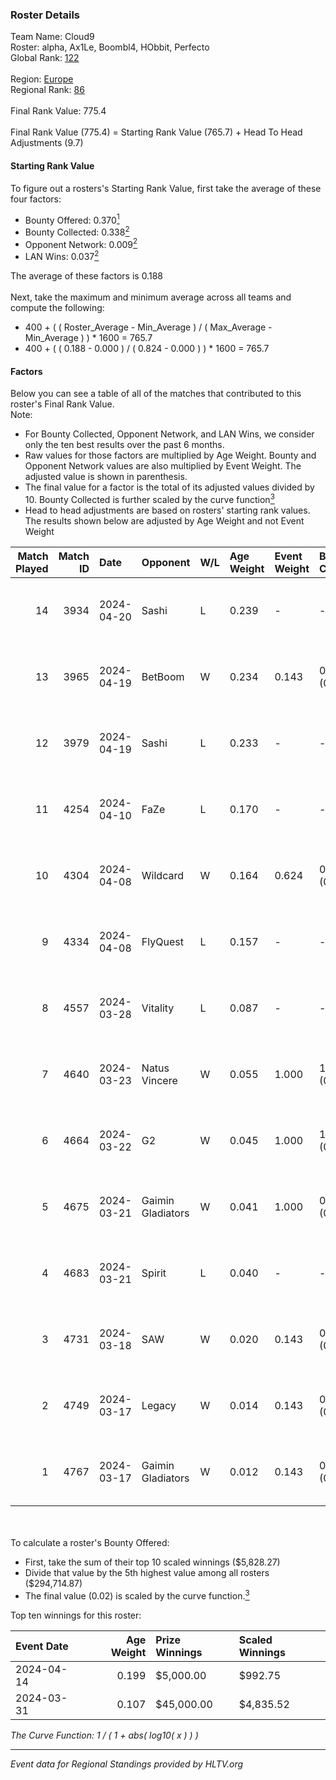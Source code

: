### Roster Details<br />
Team Name: Cloud9<br />
Roster: alpha, Ax1Le, Boombl4, HObbit, Perfecto<br />
Global Rank: [122](../../standings_global_2024_09_11.md)<br />
<br />
Region: [Europe]( ../../standings_europe_2024_09_11.md)<br />
Regional Rank: [86]( ../../standings_europe_2024_09_11.md)<br />
<br />
Final Rank Value:  775.4<br />
<br />
Final Rank Value (775.4) = Starting Rank Value (765.7) + Head To Head Adjustments (9.7)<br />

#### Starting Rank Value<br />
To figure out a rosters's Starting Rank Value, first take the average of these four factors:<br />
- Bounty Offered: 0.370[<sup>1</sup>](#table2)
- Bounty Collected: 0.338[<sup>2</sup>](#table1)
- Opponent Network: 0.009[<sup>2</sup>](#table1)
- LAN Wins: 0.037[<sup>2</sup>](#table1)

The average of these factors is 0.188<br />
<br />
Next, take the maximum and minimum average across all teams and compute the following:<br />
- 400 + ( ( Roster_Average - Min_Average ) / ( Max_Average - Min_Average ) ) * 1600 = 765.7
- 400 + ( ( 0.188 - 0.000 ) / ( 0.824 - 0.000 ) ) * 1600 = 765.7


#### Factors<br />
Below you can see a table of all of the matches that contributed to this roster's Final Rank Value.<br />
Note:<br />

- For Bounty Collected, Opponent Network, and LAN Wins, we consider only the ten best results over the past 6 months.
- Raw values for those factors are multiplied by Age Weight. Bounty and Opponent Network values are also multiplied by Event Weight. The adjusted value is shown in parenthesis.
- The final value for a factor is the total of its adjusted values divided by 10. Bounty Collected is further scaled by the curve function[<sup>3</sup>](#curveFunction)
- Head to head adjustments are based on rosters' starting rank values. The results shown below are adjusted by Age Weight and not Event Weight
<span id="table1"></span><br />


| Match Played | Match ID | Date       | Opponent          | W/L | Age Weight | Event Weight | Bounty Collected | Opponent Network | LAN Wins  | H2H Adj. | Roster                                       |
| -: | -: | :- | :- | :- | :- | :- | :- | :- | :- | -: | :- |
|           14 |     3934 | 2024-04-20 | Sashi             | L   | 0.239      | -            | -                | -                | -         |    -1.23 | alpha, Ax1Le, Boombl4, HObbit, Perfecto      |
|           13 |     3965 | 2024-04-19 | BetBoom           | W   | 0.234      | 0.143        | 0.227 (0.008)    | 0.511 (0.017)    | 0 (0.000) |     6.82 | alpha, Ax1Le, Boombl4, HObbit, Perfecto      |
|           12 |     3979 | 2024-04-19 | Sashi             | L   | 0.233      | -            | -                | -                | -         |    -1.17 | alpha, Ax1Le, Boombl4, HObbit, Perfecto      |
|           11 |     4254 | 2024-04-10 | FaZe              | L   | 0.170      | -            | -                | -                | -         |    -0.02 | Ax1Le, Boombl4, electroNic, HObbit, Perfecto |
|           10 |     4304 | 2024-04-08 | Wildcard          | W   | 0.164      | 0.624        | 0.003 (0.000)    | 0.000 (0.000)    | 1 (0.164) |     1.09 | Ax1Le, Boombl4, electroNic, HObbit, Perfecto |
|            9 |     4334 | 2024-04-08 | FlyQuest          | L   | 0.157      | -            | -                | -                | -         |    -0.99 | Ax1Le, Boombl4, electroNic, HObbit, Perfecto |
|            8 |     4557 | 2024-03-28 | Vitality          | L   | 0.087      | -            | -                | -                | -         |    -0.00 | Ax1Le, Boombl4, electroNic, HObbit, Perfecto |
|            7 |     4640 | 2024-03-23 | Natus Vincere     | W   | 0.055      | 1.000        | 1.000 (0.055)    | 0.460 (0.025)    | 1 (0.055) |     1.72 | Ax1Le, Boombl4, electroNic, HObbit, Perfecto |
|            6 |     4664 | 2024-03-22 | G2                | W   | 0.045      | 1.000        | 1.000 (0.045)    | 0.500 (0.023)    | 1 (0.045) |     1.43 | Ax1Le, Boombl4, electroNic, HObbit, Perfecto |
|            5 |     4675 | 2024-03-21 | Gaimin Gladiators | W   | 0.041      | 1.000        | 0.016 (0.001)    | 0.477 (0.019)    | 1 (0.041) |     0.87 | Ax1Le, Boombl4, electroNic, HObbit, Perfecto |
|            4 |     4683 | 2024-03-21 | Spirit            | L   | 0.040      | -            | -                | -                | -         |    -0.00 | Ax1Le, Boombl4, electroNic, HObbit, Perfecto |
|            3 |     4731 | 2024-03-18 | SAW               | W   | 0.020      | 0.143        | 0.337 (0.001)    | 0.760 (0.002)    | 1 (0.020) |     0.63 | Ax1Le, Boombl4, electroNic, HObbit, Perfecto |
|            2 |     4749 | 2024-03-17 | Legacy            | W   | 0.014      | 0.143        | 0.091 (0.000)    | 0.708 (0.001)    | 1 (0.014) |     0.31 | Ax1Le, Boombl4, electroNic, HObbit, Perfecto |
|            1 |     4767 | 2024-03-17 | Gaimin Gladiators | W   | 0.012      | 0.143        | 0.016 (0.000)    | 0.477 (0.001)    | 1 (0.012) |     0.26 | Ax1Le, Boombl4, electroNic, HObbit, Perfecto |

<br />
<span id="table2"></span><br />
To calculate a roster's Bounty Offered:<br />

- First, take the sum of their top 10 scaled winnings ($5,828.27)
- Divide that value by the 5th highest value among all rosters ($294,714.87)
- The final value (0.02) is scaled by the curve function.[<sup>3</sup>](#curveFunction)

Top ten winnings for this roster:<br />

| Event Date | Age Weight | Prize Winnings | Scaled Winnings |
| :- | -: | :- | :- |
| 2024-04-14 |      0.199 | $5,000.00      | $992.75         |
| 2024-03-31 |      0.107 | $45,000.00     | $4,835.52       |


<span id="curveFunction"></span>_The Curve Function: 1 / ( 1 + abs( log10( x ) ) )_<br />

---
_Event data for Regional Standings provided by HLTV.org_<br />
